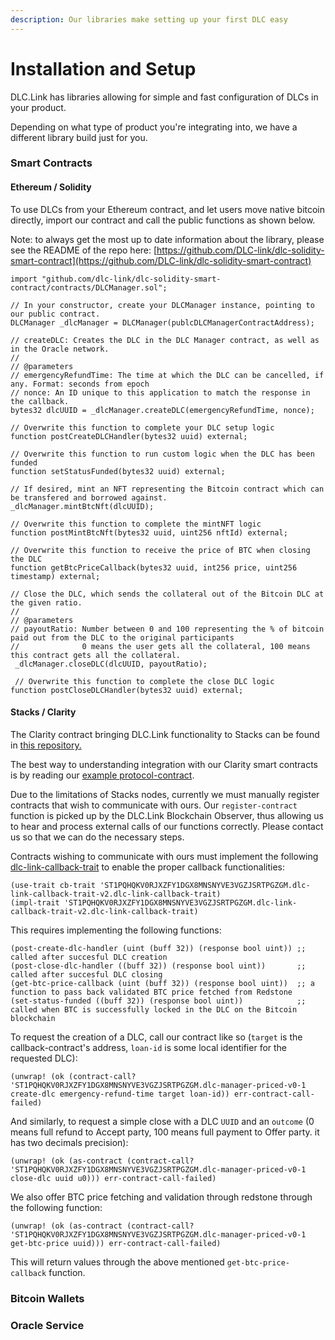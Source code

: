 ```yaml
---
description: Our libraries make setting up your first DLC easy
---
```


# Installation and Setup

DLC.Link has libraries allowing for simple and fast configuration of DLCs in your product.

Depending on what type of product you're integrating into, we have a different library build just for you.

### Smart Contracts

#### Ethereum / Solidity

To use DLCs from your Ethereum contract, and let users move native bitcoin directly, import our contract and call the public functions as shown below.

Note: to always get the most up to date information about the library, please see the README of the repo here: [https://github.com/DLC-link/dlc-solidity-smart-contract](https://github.com/DLC-link/dlc-solidity-smart-contract)

```solidity
import "github.com/dlc-link/dlc-solidity-smart-contract/contracts/DLCManager.sol";

// In your constructor, create your DLCManager instance, pointing to our public contract.
DLCManager _dlcManager = DLCManager(publcDLCManagerContractAddress);

// createDLC: Creates the DLC in the DLC Manager contract, as well as in the Oracle network.
//
// @parameters
// emergencyRefundTime: The time at which the DLC can be cancelled, if any. Format: seconds from epoch
// nonce: An ID unique to this application to match the response in the callback.
bytes32 dlcUUID = _dlcManager.createDLC(emergencyRefundTime, nonce);

// Overwrite this function to complete your DLC setup logic
function postCreateDLCHandler(bytes32 uuid) external;

// Overwrite this function to run custom logic when the DLC has been funded
function setStatusFunded(bytes32 uuid) external;

// If desired, mint an NFT representing the Bitcoin contract which can be transfered and borrowed against.
_dlcManager.mintBtcNft(dlcUUID);

// Overwrite this function to complete the mintNFT logic
function postMintBtcNft(bytes32 uuid, uint256 nftId) external;

// Overwrite this function to receive the price of BTC when closing the DLC
function getBtcPriceCallback(bytes32 uuid, int256 price, uint256 timestamp) external;

// Close the DLC, which sends the collateral out of the Bitcoin DLC at the given ratio.
//
// @parameters
// payoutRatio: Number between 0 and 100 representing the % of bitcoin paid out from the DLC to the original participants
//              0 means the user gets all the collateral, 100 means this contract gets all the collateral.
 _dlcManager.closeDLC(dlcUUID, payoutRatio);
 
 // Overwrite this function to complete the close DLC logic
function postCloseDLCHandler(bytes32 uuid) external;
```

#### Stacks / Clarity

The Clarity contract bringing DLC.Link functionality to Stacks can be found in [this repository.](https://github.com/DLC-link/stacks-contracts-all)

The best way to understanding integration with our Clarity smart contracts is by reading our [example protocol-contract](https://github.com/DLC-link/stacks-contracts-all/blob/main/examples/sample-contract-loan.clar).

Due to the limitations of Stacks nodes, currently we must manually register contracts that wish to communicate with ours. Our `register-contract` function is picked up by the DLC.Link Blockchain Observer, thus allowing us to hear and process external calls of our functions correctly. Please contact us so that we can do the necessary steps.

Contracts wishing to communicate with ours must implement the following [dlc-link-callback-trait](https://github.com/DLC-link/stacks-contracts-all/blob/main/contracts/dlc-link-callback-trait.clar) to enable the proper callback functionalities:
```clarity
(use-trait cb-trait 'ST1PQHQKV0RJXZFY1DGX8MNSNYVE3VGZJSRTPGZGM.dlc-link-callback-trait-v2.dlc-link-callback-trait)
(impl-trait 'ST1PQHQKV0RJXZFY1DGX8MNSNYVE3VGZJSRTPGZGM.dlc-link-callback-trait-v2.dlc-link-callback-trait)
```
This requires implementing the following functions:
```clarity
(post-create-dlc-handler (uint (buff 32)) (response bool uint)) ;; called after succesful DLC creation
(post-close-dlc-handler ((buff 32)) (response bool uint))       ;; called after succesful DLC closing
(get-btc-price-callback (uint (buff 32)) (response bool uint))  ;; a function to pass back validated BTC price fetched from Redstone
(set-status-funded ((buff 32)) (response bool uint))            ;; called when BTC is successfully locked in the DLC on the Bitcoin blockchain
```

To request the creation of a DLC, call our contract like so (`target` is the callback-contract's address, `loan-id` is some local identifier for the requested DLC):
```clarity
(unwrap! (ok (contract-call? 'ST1PQHQKV0RJXZFY1DGX8MNSNYVE3VGZJSRTPGZGM.dlc-manager-priced-v0-1 create-dlc emergency-refund-time target loan-id)) err-contract-call-failed)
```

And similarly, to request a simple close with a DLC `UUID` and an `outcome` (0 means full refund to Accept party, 100 means full payment to Offer party. it has two decimals precision):
```clarity
(unwrap! (ok (as-contract (contract-call? 'ST1PQHQKV0RJXZFY1DGX8MNSNYVE3VGZJSRTPGZGM.dlc-manager-priced-v0-1 close-dlc uuid u0))) err-contract-call-failed)
```

We also offer BTC price fetching and validation through redstone through the following function:
```clarity
(unwrap! (ok (as-contract (contract-call? 'ST1PQHQKV0RJXZFY1DGX8MNSNYVE3VGZJSRTPGZGM.dlc-manager-priced-v0-1 get-btc-price uuid))) err-contract-call-failed)
```
This will return values through the above mentioned `get-btc-price-callback` function.

### Bitcoin Wallets

### Oracle Service
